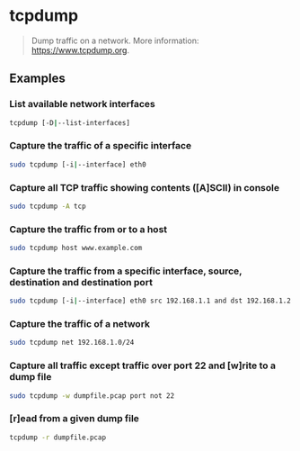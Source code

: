 # tcpdump

> Dump traffic on a network. More information: <https://www.tcpdump.org>.

## Examples

### List available network interfaces

```bash
tcpdump [-D|--list-interfaces]
```

### Capture the traffic of a specific interface

```bash
sudo tcpdump [-i|--interface] eth0
```

### Capture all TCP traffic showing contents ([A]SCII) in console

```bash
sudo tcpdump -A tcp
```

### Capture the traffic from or to a host

```bash
sudo tcpdump host www.example.com
```

### Capture the traffic from a specific interface, source, destination and destination port

```bash
sudo tcpdump [-i|--interface] eth0 src 192.168.1.1 and dst 192.168.1.2 and dst port 80
```

### Capture the traffic of a network

```bash
sudo tcpdump net 192.168.1.0/24
```

### Capture all traffic except traffic over port 22 and [w]rite to a dump file

```bash
sudo tcpdump -w dumpfile.pcap port not 22
```

### [r]ead from a given dump file

```bash
tcpdump -r dumpfile.pcap
```
